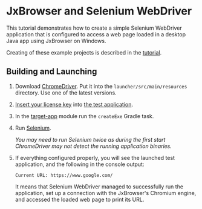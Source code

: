 # JxBrowser and Selenium WebDriver

This tutorial demonstrates how to create a simple Selenium WebDriver application that is configured to access a web page loaded in a desktop Java app using JxBrowser on Windows.

Creating of these example projects is described in the [tutorial](https://jxbrowser-support.teamdev.com/docs/tutorials/integration/selenium.html). 

## Building and Launching

1. Download [ChromeDriver](https://sites.google.com/a/chromium.org/chromedriver/downloads). Put it into the `launcher/src/main/resources` directory. Use one of the latest versions.
2. [Insert your license key](https://jxbrowser-support.teamdev.com/docs/guides/licensing.html#adding-the-license-to-a-project) into [the test application](https://github.com/TeamDev-IP/JxBrowser-Examples/blob/90fdd92f7c4c8737929f57e0383aad39d4be2aee/tutorials/selenium/target-app/src/main/java/TargetApp.java#L45).
3. In the [target-app](target-app) module run the `createExe` Gradle task.
4. Run [Selenium](launcher/src/main/java/SeleniumLauncher.java).

   _You may need to run Selenium twice as during the first start ChromeDriver may not detect the running application binaries._
   
5. If everything configured properly, you will see the launched test application, and the following in the console output: 
   ```
   Current URL: https://www.google.com/
   ```
   It means that Selenium WebDriver managed to successfully run the application, set up a connection with the JxBrowser's Chromium engine, and accessed the loaded web page to print its URL.
   